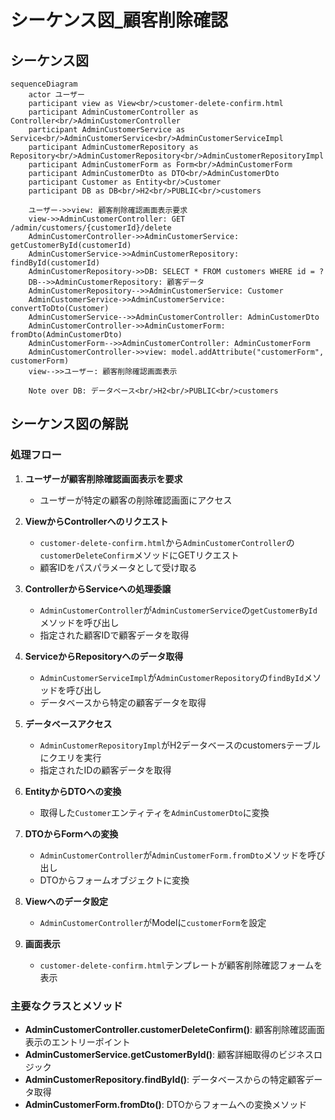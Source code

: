 # シーケンス図_顧客削除確認

## シーケンス図

```mermaid
sequenceDiagram
    actor ユーザー
    participant view as View<br/>customer-delete-confirm.html
    participant AdminCustomerController as Controller<br/>AdminCustomerController
    participant AdminCustomerService as Service<br/>AdminCustomerService<br/>AdminCustomerServiceImpl
    participant AdminCustomerRepository as Repository<br/>AdminCustomerRepository<br/>AdminCustomerRepositoryImpl
    participant AdminCustomerForm as Form<br/>AdminCustomerForm
    participant AdminCustomerDto as DTO<br/>AdminCustomerDto
    participant Customer as Entity<br/>Customer
    participant DB as DB<br/>H2<br/>PUBLIC<br/>customers

    ユーザー->>view: 顧客削除確認画面表示要求
    view->>AdminCustomerController: GET /admin/customers/{customerId}/delete
    AdminCustomerController->>AdminCustomerService: getCustomerById(customerId)
    AdminCustomerService->>AdminCustomerRepository: findById(customerId)
    AdminCustomerRepository->>DB: SELECT * FROM customers WHERE id = ?
    DB-->>AdminCustomerRepository: 顧客データ
    AdminCustomerRepository-->>AdminCustomerService: Customer
    AdminCustomerService->>AdminCustomerService: convertToDto(Customer)
    AdminCustomerService-->>AdminCustomerController: AdminCustomerDto
    AdminCustomerController->>AdminCustomerForm: fromDto(AdminCustomerDto)
    AdminCustomerForm-->>AdminCustomerController: AdminCustomerForm
    AdminCustomerController->>view: model.addAttribute("customerForm", customerForm)
    view-->>ユーザー: 顧客削除確認画面表示

    Note over DB: データベース<br/>H2<br/>PUBLIC<br/>customers
```

## シーケンス図の解説

### 処理フロー
1. **ユーザーが顧客削除確認画面表示を要求**
   - ユーザーが特定の顧客の削除確認画面にアクセス

2. **ViewからControllerへのリクエスト**
   - `customer-delete-confirm.html`から`AdminCustomerController`の`customerDeleteConfirm`メソッドにGETリクエスト
   - 顧客IDをパスパラメータとして受け取る

3. **ControllerからServiceへの処理委譲**
   - `AdminCustomerController`が`AdminCustomerService`の`getCustomerById`メソッドを呼び出し
   - 指定された顧客IDで顧客データを取得

4. **ServiceからRepositoryへのデータ取得**
   - `AdminCustomerServiceImpl`が`AdminCustomerRepository`の`findById`メソッドを呼び出し
   - データベースから特定の顧客データを取得

5. **データベースアクセス**
   - `AdminCustomerRepositoryImpl`がH2データベースのcustomersテーブルにクエリを実行
   - 指定されたIDの顧客データを取得

6. **EntityからDTOへの変換**
   - 取得した`Customer`エンティティを`AdminCustomerDto`に変換

7. **DTOからFormへの変換**
   - `AdminCustomerController`が`AdminCustomerForm.fromDto`メソッドを呼び出し
   - DTOからフォームオブジェクトに変換

8. **Viewへのデータ設定**
   - `AdminCustomerController`がModelに`customerForm`を設定

9. **画面表示**
   - `customer-delete-confirm.html`テンプレートが顧客削除確認フォームを表示

### 主要なクラスとメソッド
- **AdminCustomerController.customerDeleteConfirm()**: 顧客削除確認画面表示のエントリーポイント
- **AdminCustomerService.getCustomerById()**: 顧客詳細取得のビジネスロジック
- **AdminCustomerRepository.findById()**: データベースからの特定顧客データ取得
- **AdminCustomerForm.fromDto()**: DTOからフォームへの変換メソッド 